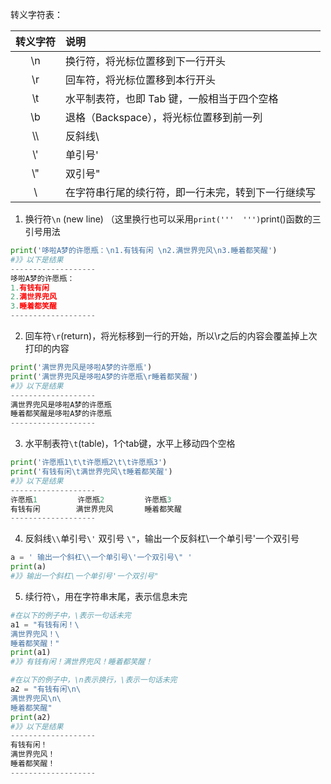 转义字符表：

| 转义字符 | 说明                                               |
| :------: | :------------------------------------------------- |
|    \n    | 换行符，将光标位置移到下一行开头                   |
|    \r    | 回车符，将光标位置移到本行开头                     |
|    \t    | 水平制表符，也即 Tab 键，一般相当于四个空格        |
|    \b    | 退格（Backspace），将光标位置移到前一列            |
|   \\\    | 反斜线\                                            |
|   \\\'   | 单引号'                                            |
|   \\"    | 双引号"                                            |
|    \     | 在字符串行尾的续行符，即一行未完，转到下一行继续写 |



1. 换行符`\n` (new line) （这里换行也可以采用`print('''  ''')`print()函数的三引号用法

~~~python
print('哆啦A梦的许愿瓶：\n1.有钱有闲 \n2.满世界兜风\n3.睡着都笑醒')
#》》以下是结果
-------------------
哆啦A梦的许愿瓶：
1.有钱有闲
2.满世界兜风
3.睡着都笑醒
-------------------
~~~

2. 回车符`\r`(return)，将光标移到一行的开始，所以\r之后的内容会覆盖掉上次打印的内容

~~~python
print('满世界兜风是哆啦A梦的许愿瓶')
print('满世界兜风是哆啦A梦的许愿瓶\r睡着都笑醒')
#》》以下是结果
-------------------
满世界兜风是哆啦A梦的许愿瓶
睡着都笑醒是哆啦A梦的许愿瓶
-------------------
~~~

3. 水平制表符`\t`(table)，1个tab键，水平上移动四个空格

~~~python
print('许愿瓶1\t\t许愿瓶2\t\t许愿瓶3')
print('有钱有闲\t满世界兜风\t睡着都笑醒')
#》》以下是结果
-------------------
许愿瓶1         许愿瓶2         许愿瓶3
有钱有闲        满世界兜风       睡着都笑醒
-------------------
~~~

4. 反斜线`\\`单引号`\'` 双引号 `\"`，输出一个反斜杠\一个单引号'一个双引号

~~~python
a = ' 输出一个斜杠\\一个单引号\'一个双引号\" '
print(a)
#》》输出一个斜杠\一个单引号'一个双引号"
~~~

5. 续行符`\`，用在字符串末尾，表示信息未完

~~~python
#在以下的例子中，\表示一句话未完
a1 = "有钱有闲！\
满世界兜风！\
睡着都笑醒！"
print(a1)
#》》有钱有闲！满世界兜风！睡着都笑醒！

#在以下的例子中，\n表示换行，\表示一句话未完
a2 = "有钱有闲\n\
满世界兜风\n\
睡着都笑醒"
print(a2)
#》》以下是结果
-------------------
有钱有闲！
满世界兜风！
睡着都笑醒！
-------------------
~~~

